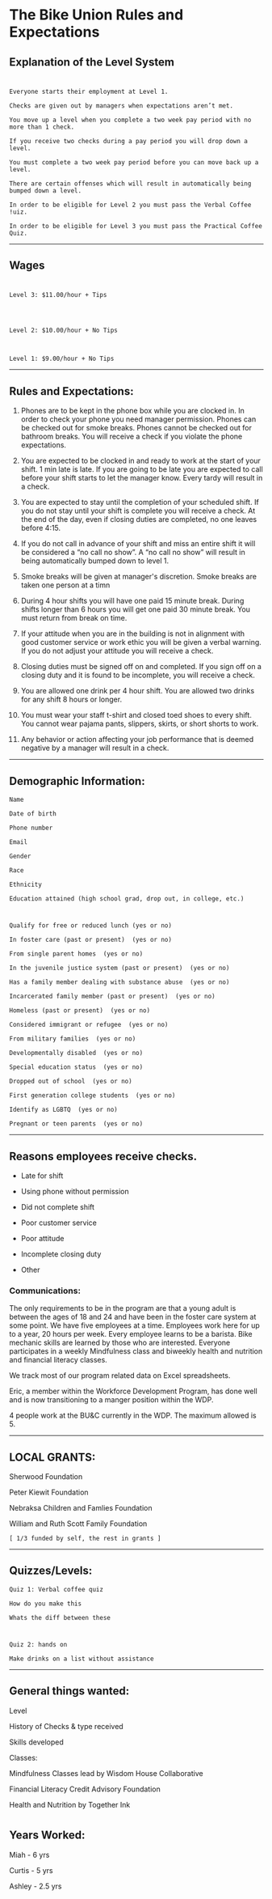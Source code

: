 # The Bike Union Rules and Expectations

## Explanation of the Level System
#
    Everyone starts their employment at Level 1. 

    Checks are given out by managers when expectations aren’t met. 

    You move up a level when you complete a two week pay period with no more than 1 check. 

    If you receive two checks during a pay period you will drop down a level. 

    You must complete a two week pay period before you can move back up a level.

    There are certain offenses which will result in automatically being bumped down a level.

    In order to be eligible for Level 2 you must pass the Verbal Coffee !uiz.

    In order to be eligible for Level 3 you must pass the Practical Coffee Quiz.

---
## Wages
#

    Level 3: $11.00/hour + Tips


    

    Level 2: $10.00/hour + No Tips

    

    Level 1: $9.00/hour + No Tips

---

## Rules and Expectations:


1. Phones are to be kept in the phone box while you are clocked in. In order to check your phone you need manager permission. Phones can be checked out for smoke breaks. Phones cannot be checked out for bathroom breaks. You will receive a check if you violate the phone expectations.

2. You are expected to be clocked in and ready to work at the start of your shift. 1 min late is late. If you are going to be late you are expected to call before your shift starts to let the manager know. Every tardy will result in a check.
  
3. You are expected to stay until the completion of your scheduled shift. If you do not stay until your shift is complete you will receive a check. At the end of the day, even if closing duties are completed, no one leaves before 4:15. 
  
4.  If you do not call in advance of your shift and miss an entire shift it will be considered a “no call no show”. A “no call no show” will result in being automatically bumped down to level 1.

5. Smoke breaks will be given at manager's discretion. Smoke breaks are taken one person at a timn

6. During 4 hour shifts you will have one paid 15 minute break. During shifts longer than 6 hours you will get one paid 30 minute break. You must return from break on time. 

7. If your attitude when you are in the building is not in alignment with good customer service or work ethic you will be given a verbal warning. If you do not adjust your attitude you will receive a check. 

8. Closing duties must be signed off on and completed. If you sign off on a closing duty and it is found to be incomplete, you will receive a check.

9. You are allowed one drink per 4 hour shift. You are allowed two drinks for any shift 8 hours or longer.
    
10. You must wear your staff t-shirt and closed toed shoes to every shift. You cannot wear pajama pants, slippers, skirts, or short shorts to work.

11. Any behavior or action affecting your job performance that is deemed negative by a manager will result in a check. 
--- 

## Demographic Information:
    Name

    Date of birth

    Phone number

    Email

    Gender

    Race

    Ethnicity

    Education attained (high school grad, drop out, in college, etc.)
#

    Qualify for free or reduced lunch (yes or no)

    In foster care (past or present)  (yes or no) 

    From single parent homes  (yes or no) 

    In the juvenile justice system (past or present)  (yes or no) 

    Has a family member dealing with substance abuse  (yes or no) 

    Incarcerated family member (past or present)  (yes or no) 

    Homeless (past or present)  (yes or no) 

    Considered immigrant or refugee  (yes or no) 

    From military families  (yes or no) 

    Developmentally disabled  (yes or no) 

    Special education status  (yes or no) 

    Dropped out of school  (yes or no) 

    First generation college students  (yes or no) 

    Identify as LGBTQ  (yes or no) 

    Pregnant or teen parents  (yes or no) 

---

## Reasons employees receive checks.

- Late for shift

- Using phone without permission

- Did not complete shift

- Poor customer service

- Poor attitude

- Incomplete closing duty

- Other

### Communications:
The only requirements to be in the program are that a young adult is between the ages of 18 and 24 and have been in the foster care system at some point. We have five employees at a time. Employees work here for up to a year, 20 hours per week. Every employee learns to be a barista. Bike mechanic skills are learned by those who are interested. Everyone participates in a weekly Mindfulness class and biweekly health and nutrition and financial literacy classes.

We track most of our program related data on Excel spreadsheets.

Eric, a member within the Workforce Development Program, has done well and is now transitioning to a manger position within the WDP.

4 people work at the BU&C currently in the WDP. The maximum allowed is 5.

---

## LOCAL GRANTS:

Sherwood Foundation

Peter Kiewit Foundation

Nebraksa Children and Famlies Foundation

William and Ruth Scott Family Foundation

 

    [ 1/3 funded by self, the rest in grants ]

 
---
 
## Quizzes/Levels:

    Quiz 1: Verbal coffee quiz

    How do you make this

    Whats the diff between these

#

    Quiz 2: hands on

    Make drinks on a list without assistance


 
---
## General things wanted:

Level

History of Checks & type received

Skills developed

 

Classes:

Mindfulness Classes lead by Wisdom House Collaborative

 

Financial Literacy Credit Advisory Foundation

 

Health and Nutrition by Together Ink

 
#
## Years Worked: 

Miah - 6 yrs

Curtis - 5 yrs

Ashley - 2.5 yrs
